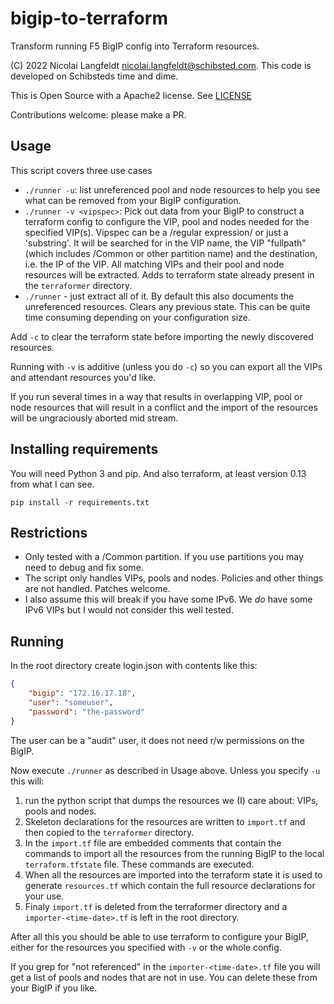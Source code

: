 # bigip-to-terraform

Transform running F5 BigIP config into Terraform resources.

(C) 2022 Nicolai Langfeldt nicolai.langfeldt@schibsted.com.  This code
is developed on Schibsteds time and dime.

This is Open Source with a Apache2 license.  See [LICENSE](LICENSE)

Contributions welcome: please make a PR.

## Usage

This script covers three use cases

- `./runner -u`: list unreferenced pool and node resources to help you
  see what can be removed from your BigIP configuration.
- `./runner -v <vipspec>`: Pick out data from your BigIP to construct a
  terraform config to configure the VIP, pool and nodes needed for the
  specified VIP(s).  Vipspec can be a /regular expression/ or just a
  'substring'. It will be searched for in the VIP name, the VIP "fullpath"
  (which includes /Common or other partition name) and the destination,
  i.e. the IP of the VIP.
  All matching VIPs and their pool and node resources
  will be extracted.  Adds to terraform state already present in the
  `terraformer` directory.
- `./runner` - just extract all of it.  By default this also documents
  the unreferenced resources.  Clears any previous state.  This can be
  quite time consuming depending on your configuration size.

Add `-c` to clear the terraform state before importing the newly
discovered resources.

Running with `-v` is additive (unless you do `-c`) so you can export
all the VIPs and attendant resources you'd like.

If you run several times in a way that results in overlapping VIP,
pool or node resources that will result in a conflict and the import
of the resources will be ungraciously aborted mid stream.

## Installing requirements

You will need Python 3 and pip.  And also terraform, at least version
0.13 from what I can see.

```
pip install -r requirements.txt

```

## Restrictions

- Only tested with a /Common partition.  If you use partitions you
  may need to debug and fix some.
- The script only handles VIPs, pools and nodes.  Policies and other
  things are not handled.  Patches welcome.
- I also assume this will break if you have some IPv6.  We _do_ have
  some IPv6 VIPs but I would not consider this well tested.

## Running

In the root directory create login.json with contents like this:

```json
{
    "bigip": "172.16.17.18",
    "user": "someuser",
    "password": "the-password"
}
```

The user can be a "audit" user, it does not need r/w permissions on
the BigIP.

Now execute `./runner` as described in Usage above. Unless you specify
`-u` this will:

1. run the python script that dumps the resources we (I) care about:
   VIPs, pools and nodes.
1. Skeleton declarations for the resources are written to `import.tf`
   and then copied to the `terraformer` directory.
1. In the `import.tf` file are embedded comments that contain the
   commands to import all the resources from the running BigIP to the
   local `terraform.tfstate` file. These commands are executed.
1. When all the resources are imported into the terraform state it is
   used to generate `resources.tf` which contain the full resource
   declarations for your use.
1. Finaly `import.tf` is deleted from the terraformer directory and a
   `importer-<time-date>.tf` is left in the root directory.

After all this you should be able to use terraform to configure your
BigIP, either for the resources you specified with `-v` or the whole
config.

If you grep for "not referenced" in the `importer-<time-date>.tf` file
you will get a list of pools and nodes that are not in use.  You can
delete these from your BigIP if you like.
